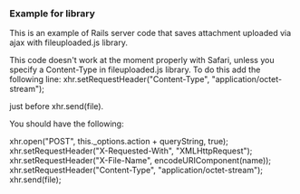 ### Example for library ###
This is an example of Rails server code that saves attachment
uploaded via ajax with fileuploaded.js library.

This code doesn't work at the moment properly with Safari,
unless you specify a Content-Type in fileuploaded.js library.
To do this add the following line:
xhr.setRequestHeader("Content-Type", "application/octet-stream");

just before xhr.send(file).

You should have the following:

xhr.open("POST", this._options.action + queryString, true);
xhr.setRequestHeader("X-Requested-With", "XMLHttpRequest");
xhr.setRequestHeader("X-File-Name", encodeURIComponent(name));
xhr.setRequestHeader("Content-Type", "application/octet-stream");
xhr.send(file);